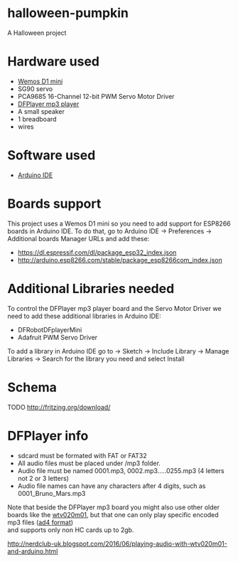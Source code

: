 # halloween-pumpkin
 A Halloween project 
 
 
# Hardware used
- [Wemos D1 mini](https://wiki.wemos.cc/products:d1:d1_mini)
- SG90 servo
- PCA9685 16-Channel 12-bit PWM Servo Motor Driver
- [DFPlayer mp3 player](https://wiki.dfrobot.com/DFPlayer_Mini_SKU_DFR0299)
- A small speaker
- 1 breadboard
- wires

# Software used
- [Arduino IDE](https://www.arduino.cc/en/main/software)
 
 
# Boards support 
This project uses a Wemos D1 mini so you need to add support for ESP8266 boards in Arduino IDE.
To do that, go to Arduino IDE -> Preferences -> Additional boards Manager URLs and add these:
 - https://dl.espressif.com/dl/package_esp32_index.json
 - http://arduino.esp8266.com/stable/package_esp8266com_index.json
 
 
# Additional Libraries needed
To control the DFPlayer mp3 player board and the Servo Motor Driver we need to add these additional libraries in 
Arduino IDE:
 - DFRobotDFplayerMini
 - Adafruit PWM Servo Driver 
  
To add a library in Arduino IDE go to -> Sketch -> Include Library -> Manage Libraries -> Search for the library you need and select Install

   
# Schema
 TODO
 http://fritzing.org/download/
 
 
# DFPlayer info
- sdcard must be formated with FAT or FAT32
- All audio files must be placed under /mp3 folder.
- Audio file must be named 0001.mp3, 0002.mp3.....0255.mp3 (4 letters not 2 or 3 letters)
- Audio file names can have any characters after 4 digits, such as 0001_Bruno_Mars.mp3 

Note that beside the DFPlayer mp3 board you might also use other older boards like the [wtv020m01](https://www.iot-experiments.com/wtv020m01-mp3-to-compatible-wav/), but that one
can only play specific encoded mp3 files ([ad4 format](https://www.buildcircuit.com/how-to-convert-mp3-and-wav-files-to-ad4-format-wtv020sd-tutorial/))  
and supports only non HC cards up to 2gb.

http://nerdclub-uk.blogspot.com/2016/06/playing-audio-with-wtv020m01-and-arduino.html
